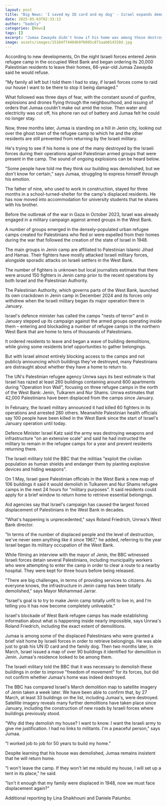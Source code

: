 ```yaml
---
layout: post
title: "Big News: 'I saved my ID card and my dog' - Israel expands demolitions of West Bank refugee homes"
date: 2025-05-03T02:33:13
author: "badely"
categories: [News]
tags: []
excerpt: "Jumaa Zawayda didn't know if his home was among those destroyed after Israel ordered thousands to evacuate Jenin."
image: assets/images/15184f74484b9f6095c871aab014328d.jpg
---
```


According to new developments, On the night Israeli forces entered Jenin refugee camp in the occupied West Bank and began ordering its 20,000 Palestinian residents to leave their homes, 66-year-old Jumaa Zawayda said he would refuse.

"My family all left but I told them I had to stay, if Israeli forces come to raid our house I want to be there to stop it being damaged."

What followed was three days of fear, with the constant sound of gunfire, explosions and drones flying through the neighbourhood, and issuing of orders that Jumaa couldn't make out amid the noise. Then water and electricity was cut off, his phone ran out of battery and Jumaa felt he could no longer stay.

Now, three months later, Jumaa is standing on a hill in Jenin city, looking out over the ghost town of the refugee camp to which he and the other residents are still prevented from returning by the Israeli military.

He's trying to see if his home is one of the many destroyed by the Israeli forces during their operations against Palestinian armed groups that were present in the camp. The sound of ongoing explosions can be heard below.

"Some people have told me they think our building was demolished, but we don't know for certain," says Jumaa, struggling to express himself through his emotion.

The father of nine, who used to work in construction, stayed for three months in a school-turned-shelter for the camp's displaced residents. He has now moved into accommodation for university students that he shares with his brother.

Before the outbreak of the war in Gaza in October 2023, Israel was already engaged in a military campaign against armed groups in the West Bank.

A number of groups emerged in the densely-populated urban refugee camps created for Palestinians who fled or were expelled from their homes during the war that followed the creation of the state of Israel in 1948.

The main groups in Jenin camp are affiliated to Palestinian Islamic Jihad and Hamas. Their fighters have mostly attacked Israeli military forces, alongside sporadic attacks on Israeli settlers in the West Bank.

The number of fighters is unknown but local journalists estimate that there were around 150 fighters in Jenin camp prior to the recent operations by both Israel and the Palestinian Authority.

The Palestinian Authority, which governs parts of the West Bank, launched its own crackdown in Jenin camp in December 2024 and its forces only withdrew when the Israeli military began its major operation there in January.

Israel's defence minister has called the camps "nests of terror" and in January stepped up its campaign against the armed groups operating inside them – entering and blockading a number of refugee camps in the northern West Bank that are home to tens of thousands of Palestinians. 

It ordered residents to leave and began a wave of building demolitions, while giving some residents brief opportunities to gather belongings.

But with Israel almost entirely blocking access to the camps and not publicly announcing which buildings they've destroyed, many Palestinians are distraught about whether they have a home to return to.

The UN's Palestinian refugee agency Unrwa says its best estimate is that Israel has razed at least 260 buildings containing around 800 apartments during "Operation Iron Wall", focusing on three refugee camps in the north of the West Bank: Jenin, Tulkarem and Nur Shams. Unrwa estimates that 42,000 Palestinians have been displaced from the camps since January.

In February, the Israeli military announced it had killed 60 fighters in its operations and arrested 280 others. Meanwhile Palestinian health officials say 100 people have been killed in the West Bank since the start of Israel's January operation until today.

Defence Minister Israel Katz said the army was destroying weapons and infrastructure "on an extensive scale" and said he had instructed the military to remain in the refugee camps for a year and prevent residents returning there. 

The Israeli military told the BBC that the militias "exploit the civilian population as human shields and endanger them by planting explosive devices and hiding weapons".

On 1 May, Israel gave Palestinian officials in the West Bank a new map of 106 buildings it said it would demolish in Tulkarem and Nur Shams refugee camps in the next 24 hours for "military purposes". It said residents could apply for a brief window to return home to retrieve essential belongings.

Aid agencies say that Israel's campaign has caused the largest forced displacement of Palestinians in the West Bank in decades.

"What's happening is unprecedented," says Roland Friedrich, Unrwa's West Bank director. 

"In terms of the number of displaced people and the level of destruction, we've never seen anything like it since 1967," he added, referring to the year Israel began its military occupation of the West Bank.

While filming an interview with the mayor of Jenin, the BBC witnessed Israeli forces detain several Palestinians, including municipality workers who were attempting to enter the camp in order to clear a route to a nearby hospital. They were kept for three hours before being released.

"There are big challenges, in terms of providing services to citizens. As everyone knows, the infrastructure in Jenin camp has been totally demolished," says Mayor Mohammad Jarrar. 

"Israel's goal is to try to make Jenin camp totally unfit to live in, and I'm telling you it has now become completely unliveable."

Israel's blockade of West Bank refugee camps has made establishing information about what is happening inside nearly impossible, says Unrwa's Roland Friedrich, including the exact extent of demolitions.

Jumaa is among some of the displaced Palestinians who were granted a brief visit home by Israeli forces in order to retrieve belongings. He was able just to grab his UN ID card and the family dog. Then two months later, in March, Israel issued a map of over 90 buildings it identified for demolition in Jenin. Jumaa's residence looked to be among them.

The Israeli military told the BBC that it was necessary to demolish these buildings in order to improve "freedom of movement" for its forces, but did not confirm whether Jumaa's home was indeed destroyed.

The BBC has compared Israel's March demolition map to satellite imagery of Jenin taken a week later. We have been able to confirm that, by 27 March, at least 33 buildings on the list, including Jumaa's, were destroyed. Satellite imagery reveals many further demolitions have taken place since January, including the construction of new roads by Israeli forces where buildings previously stood.

"Why did they demolish my house? I want to know. I want the Israeli army to give me justification. I had no links to militants. I'm a peaceful person," says Jumaa. 

"I worked job to job for 50 years to build my home."

Despite learning that his house was demolished, Jumaa remains insistent that he will return home.

"I won't leave the camp. If they won't let me rebuild my house, I will set up a tent in its place," he said. 

"Isn't it enough that my family were displaced in 1948, now we must face displacement again?"

Additional reporting by Lina Shaikhouni and Daniele Palumbo.

